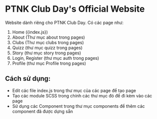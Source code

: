 # PTNK Club Day's Official Website

Website dành riêng cho PTNK Club Day. Có các page như:

1. Home ({index.js})
2. About (Thư mục about trong pages)
3. Clubs (Thư mục clubs trong pages)
4. Quizz (thư mục quizz trong pages)
5. Story (thư mục story trong pages)
6. Login, Register (thư mục auth trong pages)
7. Profile (thư mục Profile trong pages)

## Cách sử dụng:

- Edit các file index.js trong thư mục của các page để tạo page
- Tạo các module SCSS trong chính các thư mục đó để đi kèm vào các page
- Sử dụng các Component trong thư mục components để thêm các component đã được dựng sẵn
